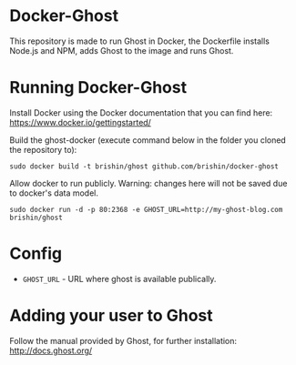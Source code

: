 # Docker-Ghost
This repository is made to run Ghost in Docker, the Dockerfile installs Node.js and NPM, adds Ghost to the image and runs Ghost.

# Running Docker-Ghost

Install Docker using the Docker documentation that you can find here: https://www.docker.io/gettingstarted/

Build the ghost-docker (execute command below in the folder you cloned the repository to):

    sudo docker build -t brishin/ghost github.com/brishin/docker-ghost

Allow docker to run publicly.
Warning: changes here will not be saved due to docker's data model.

    sudo docker run -d -p 80:2368 -e GHOST_URL=http://my-ghost-blog.com brishin/ghost

# Config
* ```GHOST_URL``` - URL where ghost is available publically.

# Adding your user to Ghost
Follow the manual provided by Ghost, for further installation: http://docs.ghost.org/
